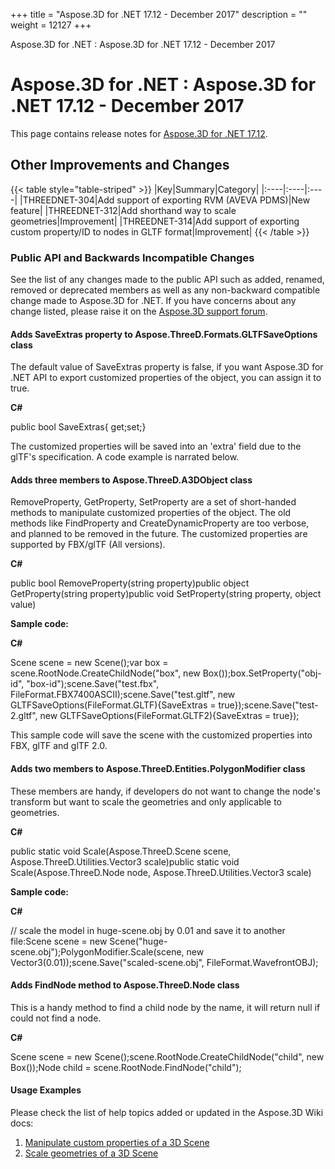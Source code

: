 +++
title = "Aspose.3D for .NET 17.12 - December 2017" 
description = "" 
weight = 12127 
+++

Aspose.3D for .NET : Aspose.3D for .NET 17.12 - December 2017  

# Aspose.3D for .NET : Aspose.3D for .NET 17.12 - December 2017


This page contains release notes for [Aspose.3D for .NET 17.12](https://www.nuget.org/packages/Aspose.3D/17.12.0).

## Other Improvements and Changes

{{< table style="table-striped" >}}
|Key|Summary|Category|
|:----|:----|:----|
|THREEDNET-304|Add support of exporting RVM (AVEVA PDMS)|New feature|
|THREEDNET-312|Add shorthand way to scale geometries|Improvement|
|THREEDNET-314|Add support of exporting custom property/ID to nodes in GLTF format|Improvement|
{{< /table >}}

### Public API and Backwards Incompatible Changes

See the list of any changes made to the public API such as added, renamed, removed or deprecated members as well as any non-backward compatible change made to Aspose.3D for .NET. If you have concerns about any change listed, please raise it on the [Aspose.3D support forum](http://www.aspose.com/community/forums/aspose.3d-product-family/535/showforum.aspx).

#### Adds SaveExtras property to Aspose.ThreeD.Formats.GLTFSaveOptions class

The default value of SaveExtras property is false, if you want Aspose.3D for .NET API to export customized properties of the object, you can assign it to true.

**C#**

public bool SaveExtras{ get;set;}

The customized properties will be saved into an 'extra' field due to the glTF's specification. A code example is narrated below.

#### Adds three members to Aspose.ThreeD.A3DObject class

RemoveProperty, GetProperty, SetProperty are a set of short-handed methods to manipulate customized properties of the object. The old methods like FindProperty and CreateDynamicProperty are too verbose, and planned to be removed in the future. The customized properties are supported by FBX/glTF (All versions).

**C#**

public bool RemoveProperty(string property)public object GetProperty(string property)public void SetProperty(string property, object value)

**Sample code:**

**C#**

Scene scene = new Scene();var box = scene.RootNode.CreateChildNode("box", new Box());box.SetProperty("obj-id", "box-id");scene.Save("test.fbx", FileFormat.FBX7400ASCII);scene.Save("test.gltf", new GLTFSaveOptions(FileFormat.GLTF){SaveExtras = true});scene.Save("test-2.gltf", new GLTFSaveOptions(FileFormat.GLTF2){SaveExtras = true});

This sample code will save the scene with the customized properties into FBX, glTF and glTF 2.0.

#### Adds two members to Aspose.ThreeD.Entities.PolygonModifier class

These members are handy, if developers do not want to change the node's transform but want to scale the geometries and only applicable to geometries.

**C#**

public static void Scale(Aspose.ThreeD.Scene scene, Aspose.ThreeD.Utilities.Vector3 scale)public static void Scale(Aspose.ThreeD.Node node, Aspose.ThreeD.Utilities.Vector3 scale)

**Sample code:**

**C#**

// scale the model in huge-scene.obj by 0.01 and save it to another file:Scene scene = new Scene("huge-scene.obj");PolygonModifier.Scale(scene, new Vector3(0.01));scene.Save("scaled-scene.obj", FileFormat.WavefrontOBJ);

#### Adds FindNode method to Aspose.ThreeD.Node class

This is a handy method to find a child node by the name, it will return null if could not find a node.

**C#**

Scene scene = new Scene();scene.RootNode.CreateChildNode("child", new Box());Node child = scene.RootNode.FindNode("child");

#### Usage Examples

Please check the list of help topics added or updated in the Aspose.3D Wiki docs:

1.  [Manipulate custom properties of a 3D Scene](https://docs2.aspose.com/3d/net/developerguide/3dobjects/manipulate+custom+properties+of+a+3d+scene)
2.  [Scale geometries of a 3D Scene](https://docs2.aspose.com/3d/net/developerguide/geometry/scale+geometries+of+a+3d+scene)


